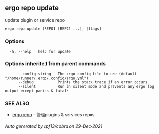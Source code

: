 ## ergo repo update

update plugin or service repo

```
ergo repo update [REPO1 [REPO2 ...]] [flags]
```

### Options

```
  -h, --help   help for update
```

### Options inherited from parent commands

```
      --config string   The ergo config file to use (default "/home/runner/.ergo/.config/ergo.yml")
      --debug           Prints the stack trace if an error occurs
      --silent          Run in silent mode and prevents any ergo log output except panics & fatals
```

### SEE ALSO

* [ergo repo](ergo_repo.md)	 - 管理plugins & services repos

###### Auto generated by spf13/cobra on 29-Dec-2021

